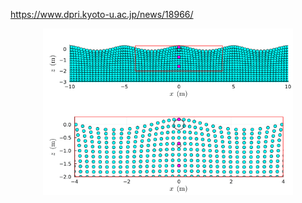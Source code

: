 https://www.dpri.kyoto-u.ac.jp/news/18966/
<p align="center">
<img src="waves_deepocean.gif", width="400">
</p>
